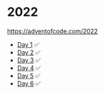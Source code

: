 # 2022
https://adventofcode.com/2022


- [Day 1](day1.js) ✅
- [Day 2](day2.js) ✅
- [Day 3](day3.js) ✅
- [Day 4](day4.js) ✅
- [Day 5](day5.js) ✅
- [Day 6](day6.js) ✅
